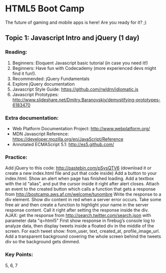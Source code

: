 HTML5 Boot Camp
========

The future of gaming and mobile apps is here! Are you ready for it? ;)

Topic 1: Javascript Intro and jQuery (1 day)
-------------


### Reading:
1. Beginners: Eloquent Javascript basic tutorial (in case you need it!)
2. Beginners: Have fun with Codecademy (more experienced devs might find it fun!).
3. Recommended: jQuery Fundamentals 
4. Explore jQuery documentation
5. Javascript Style Guide: https://github.com/rwldrn/idiomatic.js
6. Javascript Prototypes: http://www.slideshare.net/Dmitry.Baranovskiy/demystifying-prototypes-6183470


### Extra documentation:
- Web Platform Documentation Project: http://www.webplatform.org/
- MDN Javascript Reference: https://developer.mozilla.org/en/JavaScript/Reference
- Annotated ECMAScript 5.1: http://es5.github.com/


### Practice:
Add jQuery to this code: http://pastebin.com/pSysQTV6 (download it or create a new index.html file and put that code inside)
Add a button to your index.html.
Show an alert when page has finished loading.
Add a textbox with the id “alias”, and put the cursor inside it right after alert closes.
Attach an event to the created button which calls a function that gets a response from http://bootcamp.aws.af.cm/welcome/tunombre
Write the response to a div element.
Show div content in red when a server error occurs.
Take some free air and then create a function to highlight your name in the server response content. Call it right after setting the response inside the div.
AJAX: get the response from http://search.twitter.com/search.json with parameter data "q=html5"
First show response in firebug’s console log to analyze data, then display tweets inside a floated div in the middle of the screen.
For each tweet show: from_user, text, created_at, profile_image_url.
Add a transparent background covering the whole screen behind the tweets div so the background gets dimmed.

### Key Points:
5, 6, 7
